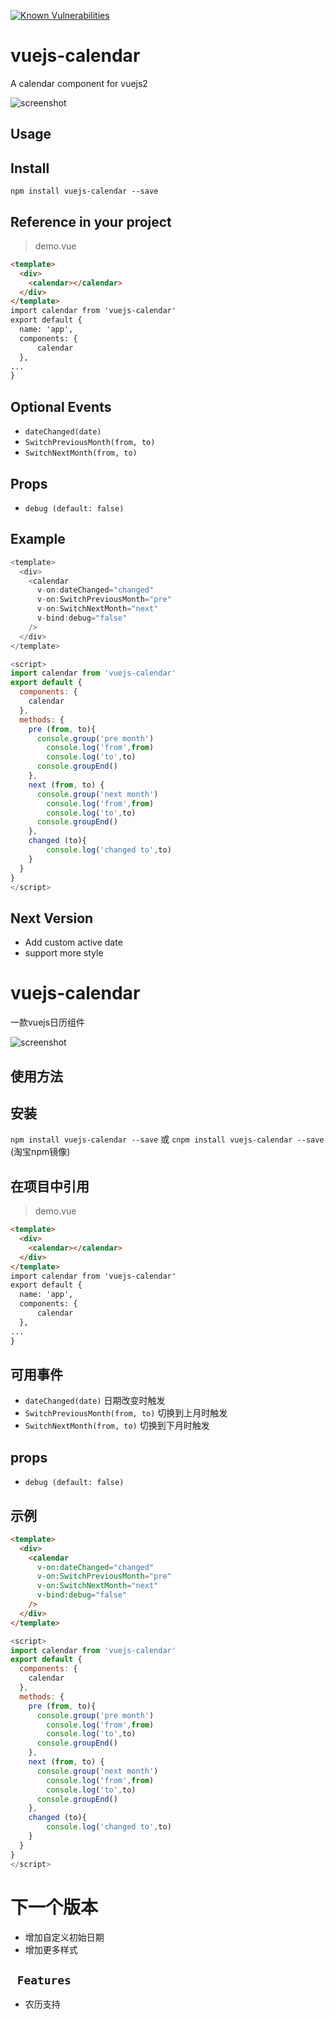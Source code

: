 [![Known Vulnerabilities](https://snyk.io/test/npm/vuejs-calendar/badge.svg)](https://snyk.io/test/npm/vuejs-calendar)

# vuejs-calendar
A calendar component for vuejs2

![screenshot](https://github.com/AaronWB/vuejs-calendar/raw/master/screenShot.png)

## Usage

## Install
` npm install vuejs-calendar --save `

## Reference in your project
> demo.vue
``` html
<template>
  <div>
    <calendar></calendar>
  </div>
</template>
import calendar from 'vuejs-calendar'
export default {
  name: 'app',
  components: {
      calendar
  },
...
}
```

## Optional Events
* ` dateChanged(date) `
* ` SwitchPreviousMonth(from, to) `
* ` SwitchNextMonth(from, to) `

## Props
* ` debug (default: false) `

## Example
```javascript
<template>
  <div>
    <calendar
      v-on:dateChanged="changed"
      v-on:SwitchPreviousMonth="pre"
      v-on:SwitchNextMonth="next"
      v-bind:debug="false"
    />
  </div>
</template>
```
```javascript
<script>
import calendar from 'vuejs-calendar'
export default {
  components: {
    calendar
  },
  methods: {
    pre (from, to){
      console.group('pre month')
        console.log('from',from)
        console.log('to',to)
      console.groupEnd()
    },
    next (from, to) {
      console.group('next month')
        console.log('from',from)
        console.log('to',to)
      console.groupEnd()
    },
    changed (to){
        console.log('changed to',to)
    }
  }
}
</script>
````

## Next Version
* Add custom active date
* support more style

# vuejs-calendar
一款vuejs日历组件

![screenshot](https://github.com/AaronWB/vuejs-calendar/raw/master/screenShot.png)

## 使用方法

## 安装
`npm install vuejs-calendar --save`
或
` cnpm install vuejs-calendar --save ` (淘宝npm镜像)

## 在项目中引用
> demo.vue
``` html
<template>
  <div>
    <calendar></calendar>
  </div>
</template>
import calendar from 'vuejs-calendar'
export default {
  name: 'app',
  components: {
      calendar
  },
...
}
```

## 可用事件
* ` dateChanged(date) ` 日期改变时触发
* ` SwitchPreviousMonth(from, to) ` 切换到上月时触发
* ` SwitchNextMonth(from, to) ` 切换到下月时触发

## props
* ` debug (default: false) `

## 示例
```html
<template>
  <div>
    <calendar
      v-on:dateChanged="changed"
      v-on:SwitchPreviousMonth="pre"
      v-on:SwitchNextMonth="next"
      v-bind:debug="false"
    />
  </div>
</template>
```
```javascript
<script>
import calendar from 'vuejs-calendar'
export default {
  components: {
    calendar
  },
  methods: {
    pre (from, to){
      console.group('pre month')
        console.log('from',from)
        console.log('to',to)
      console.groupEnd()
    },
    next (from, to) {
      console.group('next month')
        console.log('from',from)
        console.log('to',to)
      console.groupEnd()
    },
    changed (to){
        console.log('changed to',to)
    }
  }
}
</script>
````

# 下一个版本
* 增加自定义初始日期
* 增加更多样式

## ` Features`
* 农历支持